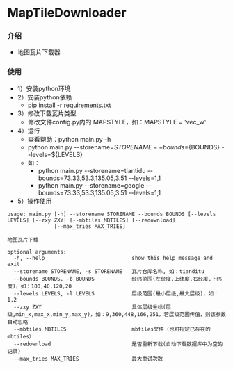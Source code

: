 # MapTileDownloader

### 介绍
- 地图瓦片下载器

### 使用
- 1）安装python环境
- 2）安装python依赖
    - pip install -r requirements.txt
- 3）修改下载瓦片类型
    - 修改文件config.py内的 MAPSTYLE，如：MAPSTYLE = 'vec_w'
- 4）运行
    - 查看帮助：python main.py -h
    - python main.py --storename=${STORENAME} --bounds=${BOUNDS} --levels=${LEVELS}
    - 如：
        - python main.py --storename=tiantidu --bounds=73.33,53.3,135.05,3.51 --levels=1,1
        - python main.py --storename=google --bounds=73.33,53.3,135.05,3.51 --levels=1,1
- 5）操作使用
```text
usage: main.py [-h] --storename STORENAME --bounds BOUNDS [--levels LEVELS] [--zxy ZXY] [--mbtiles MBTILES] [--redownload]
               [--max_tries MAX_TRIES]

地图瓦片下载

optional arguments:
  -h, --help                            show this help message and exit
  --storename STORENAME, -s STORENAME   瓦片仓库名称, 如：tianditu
  --bounds BOUNDS, -b BOUNDS            经纬范围(左经度,上纬度,右经度,下纬度)，如：100,40,120,20
  --levels LEVELS, -l LEVELS            层级范围(最小层级,最大层级)，如：1,2
  --zxy ZXY                             具体层级坐标(层级,min_x,max_x,min_y,max_y)，如：9,360,448,166,251。若层级范围传值，则该参数自动忽略
  --mbtiles MBTILES                     mbtiles文件（也可指定已存在的mbtiles）
  --redownload                          是否重新下载(自动下载数据库中为空的记录)
  --max_tries MAX_TRIES                 最大重试次数
```
